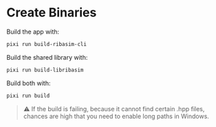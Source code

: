 # Create Binaries

Build the app with:

```sh
pixi run build-ribasim-cli
```

Build the shared library with:

```sh
pixi run build-libribasim
```

Build both with:

```sh
pixi run build
```

> :warning: If the build is failing, because it cannot find certain .hpp files, chances are high that you need to enable long paths in Windows.
